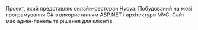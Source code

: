 Проект, який представляє онлайн-ресторан Hvoya. Побудований на мові програмування C# з використанням ASP.NET і архітектури MVC. Сайт має адмін-панель та рішення для клієнтів.
